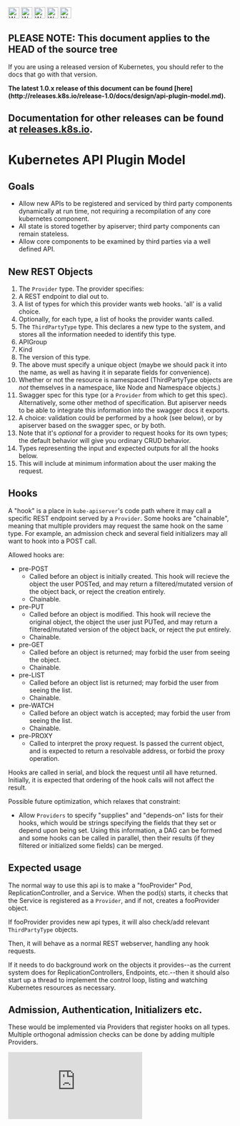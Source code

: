 <!-- BEGIN MUNGE: UNVERSIONED_WARNING -->

<!-- BEGIN STRIP_FOR_RELEASE -->

<img src="http://kubernetes.io/img/warning.png" alt="WARNING"
     width="25" height="25">
<img src="http://kubernetes.io/img/warning.png" alt="WARNING"
     width="25" height="25">
<img src="http://kubernetes.io/img/warning.png" alt="WARNING"
     width="25" height="25">
<img src="http://kubernetes.io/img/warning.png" alt="WARNING"
     width="25" height="25">
<img src="http://kubernetes.io/img/warning.png" alt="WARNING"
     width="25" height="25">

<h2>PLEASE NOTE: This document applies to the HEAD of the source tree</h2>

If you are using a released version of Kubernetes, you should
refer to the docs that go with that version.

<strong>
The latest 1.0.x release of this document can be found
[here](http://releases.k8s.io/release-1.0/docs/design/api-plugin-model.md).

Documentation for other releases can be found at
[releases.k8s.io](http://releases.k8s.io).
</strong>
--

<!-- END STRIP_FOR_RELEASE -->

<!-- END MUNGE: UNVERSIONED_WARNING -->
# Kubernetes API Plugin Model

## Goals

* Allow new APIs to be registered and serviced by third party components
  dynamically at run time, not requiring a recompilation of any core kubernetes
  component.
* All state is stored together by apiserver; third party components can remain
  stateless.
* Allow core components to be examined by third parties via a well defined API.

## New REST Objects

1. The `Provider` type. The provider specifies:
  1. A REST endpoint to dial out to.
  2. A list of types for which this provider wants web hooks. 'all' is a valid
     choice.
  3. Optionally, for each type, a list of hooks the provider wants called.
2. The `ThirdPartyType` type. This declares a new type to the system, and stores
   all the information needed to identify this type.
  1. APIGroup
  2. Kind
  3. The version of this type.
  4. The above must specify a unique object (maybe we should pack it into the
     name, as well as having it in separate fields for convenience).
  5. Whether or not the resource is namespaced (ThirdPartyType objects are *not*
     themselves in a namespace, like Node and Namespace objects.)
  6. Swagger spec for this type (or a `Provider` from which to get this spec).
     Alternatively, some other method of specification. But apiserver needs to
     be able to integrate this information into the swagger docs it exports.
  7. A choice: validation could be performed by a hook (see below), or by
     apiserver based on the swagger spec, or by both.
  8. Note that it's *optional* for a provider to request hooks for its own
     types; the default behavior will give you ordinary CRUD behavior.
3. Types representing the input and expected outputs for all the hooks below.
  1. This will include at minimum information about the user making the request.

## Hooks

A "hook" is a place in `kube-apiserver`'s code path where it may call a specific
REST endpoint served by a `Provider`. Some hooks are "chainable", meaning that
multiple providers may request the same hook on the same type. For example,
an admission check and several field initializers may all want to hook into a
POST call.

Allowed hooks are:
* pre-POST
  * Called before an object is initially created. This hook will recieve the
    object the user POSTed, and may return a filtered/mutated version of the
    object back, or reject the creation entirely.
  * Chainable.
* pre-PUT
  * Called before an object is modified. This hook will recieve the original
    object, the object the user just PUTed, and may return a filtered/mutated
    version of the object back, or reject the put entirely.
  * Chainable.
* pre-GET
  * Called before an object is returned; may forbid the user from seeing the
    object.
  * Chainable.
* pre-LIST
  * Called before an object list is returned; may forbid the user from seeing
    the list.
  * Chainable.
* pre-WATCH
  * Called before an object watch is accepted; may forbid the user from seeing
    the list.
  * Chainable.
* pre-PROXY
  * Called to interpret the proxy request. Is passed the current object, and is
    expected to return a resolvable address, or forbid the proxy operation.

Hooks are called in serial, and block the request until all have returned.
Initially, it is expected that ordering of the hook calls will not affect the
result.

Possible future optimization, which relaxes that constraint:
* Allow `Providers` to specify "supplies" and "depends-on" lists for their
  hooks, which would be strings specifying the fields that they set or depend
  upon being set. Using this information, a DAG can be formed and some hooks can be
  called in parallel, then their results (if they filtered or initialized some
  fields) can be merged.

## Expected usage

The normal way to use this api is to make a "fooProvider" Pod,
ReplicationController, and a Service. When the pod(s) starts, it checks that the
Service is registered as a `Provider`, and if not, creates a fooProvider object.

If fooProvider provides new api types, it will also check/add relevant
`ThirdPartyType` objects.

Then, it will behave as a normal REST webserver, handling any hook requests.

If it needs to do background work on the objects it provides--as the current
system does for ReplicationControllers, Endpoints, etc.--then it should also
start up a thread to implement the control loop, listing and watching Kubernetes
resources as necessary.

## Admission, Authentication, Initializers etc.

These would be implemented via Providers that register hooks on all types.
Multiple orthogonal admission checks can be done by adding multiple Providers.

<!-- BEGIN MUNGE: GENERATED_ANALYTICS -->
[![Analytics](https://kubernetes-site.appspot.com/UA-36037335-10/GitHub/docs/design/api-plugin-model.md?pixel)]()
<!-- END MUNGE: GENERATED_ANALYTICS -->
